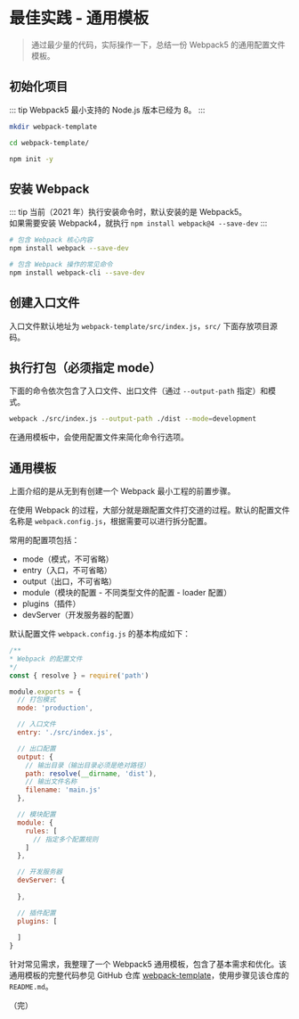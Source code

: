 # 最佳实践 - 通用模板

> 通过最少量的代码，实际操作一下，总结一份 Webpack5 的通用配置文件模板。

## 初始化项目

::: tip
Webpack5 最小支持的 Node.js 版本已经为 8。
:::

```bash
mkdir webpack-template

cd webpack-template/

npm init -y
```

## 安装 Webpack

::: tip
当前（2021 年）执行安装命令时，默认安装的是 Webpack5。  
如果需要安装 Webpack4，就执行 `npm install webpack@4 --save-dev`
:::

```bash
# 包含 Webpack 核心内容
npm install webpack --save-dev

# 包含 Webpack 操作的常见命令
npm install webpack-cli --save-dev
```

## 创建入口文件

入口文件默认地址为 `webpack-template/src/index.js`，`src/` 下面存放项目源码。

## 执行打包（必须指定 mode）

下面的命令依次包含了入口文件、出口文件（通过 `--output-path` 指定）和模式。

```bash
webpack ./src/index.js --output-path ./dist --mode=development
```

在通用模板中，会使用配置文件来简化命令行选项。

## 通用模板

上面介绍的是从无到有创建一个 Webpack 最小工程的前置步骤。

在使用 Webpack 的过程，大部分就是跟配置文件打交道的过程。默认的配置文件名称是 `webpack.config.js`，根据需要可以进行拆分配置。

常用的配置项包括：

* mode（模式，不可省略）
* entry（入口，不可省略）
* output（出口，不可省略）
* module（模块的配置 - 不同类型文件的配置 - loader 配置）
* plugins（插件）
* devServer（开发服务器的配置）

默认配置文件 `webpack.config.js` 的基本构成如下：

```javascript
/**
* Webpack 的配置文件
*/
const { resolve } = require('path')

module.exports = {
  // 打包模式
  mode: 'production',

  // 入口文件
  entry: './src/index.js',

  // 出口配置
  output: {
    // 输出目录（输出目录必须是绝对路径）
    path: resolve(__dirname, 'dist'),
    // 输出文件名称
    filename: 'main.js'
  },

  // 模块配置
  module: {
    rules: [
      // 指定多个配置规则
    ]
  },

  // 开发服务器
  devServer: {
  
  },

  // 插件配置
  plugins: [
  
  ]
}
```

针对常见需求，我整理了一个 Webpack5 通用模板，包含了基本需求和优化。该通用模板的完整代码参见 GitHub 仓库 [webpack-template](https://github.com/wenyuan/webpack-template)，使用步骤见该仓库的 `README.md`。

（完）
